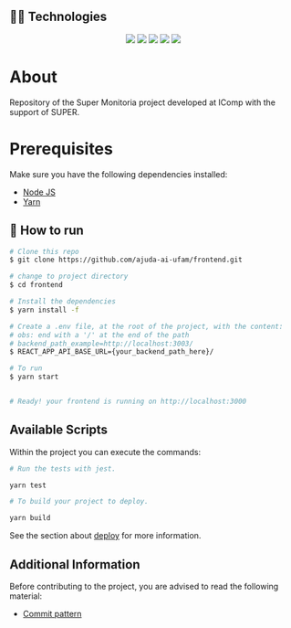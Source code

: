 ## :woman_technologist: Technologies

 <p align="center">

  <img src="https://img.shields.io/badge/React-20232A?style=for-the-badge&logo=react&logoColor=61DAFB" />
  <img src="https://img.shields.io/badge/TypeScript-007ACC?style=for-the-badge&logo=typescript&logoColor=white"/>
  <img src="https://img.shields.io/badge/axios-671ddf?&style=for-the-badge&logo=axios&logoColor=white" />
  <img src="https://img.shields.io/badge/styled--components-DB7093?style=for-the-badge&logo=styled-components&logoColor=white" />
  <img src="https://img.shields.io/badge/React_Router-CA4245?style=for-the-badge&logo=react-router&logoColor=white" />

</p>

# About
Repository of the Super Monitoria project developed at IComp with the support of SUPER.

# Prerequisites

Make sure you have the following dependencies installed:
- [Node JS](https://nodejs.org/pt-br)
- [Yarn](https://yarnpkg.com)


## :tada: How to run

```bash
# Clone this repo
$ git clone https://github.com/ajuda-ai-ufam/frontend.git

# change to project directory
$ cd frontend

# Install the dependencies
$ yarn install -f

# Create a .env file, at the root of the project, with the content:
# obs: end with a '/' at the end of the path 
# backend_path_example=http://localhost:3003/
$ REACT_APP_API_BASE_URL={your_backend_path_here}/

# To run
$ yarn start


# Ready! your frontend is running on http://localhost:3000
```

## Available Scripts

Within the project you can execute the commands:


```bash 
# Run the tests with jest.

yarn test

# To build your project to deploy.

yarn build
```

See the section about [deploy](https://facebook.github.io/create-react-app/docs/deployment) for more information.


## Additional Information

Before contributing to the project, you are advised to read the following material:

- [Commit pattern](docs/commit-rules.md)
